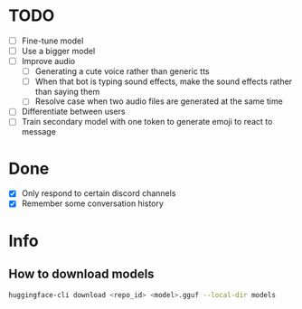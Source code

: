 # TODO

- [ ] Fine-tune model
- [ ] Use a bigger model
- [ ] Improve audio
    - [ ] Generating a cute voice rather than generic tts
    - [ ] When that bot is typing sound effects, make the sound effects rather than saying them
    - [ ] Resolve case when two audio files are generated at the same time
- [ ] Differentiate between users
- [ ] Train secondary model with one token to generate emoji to react to message

# Done

- [x] Only respond to certain discord channels
- [x] Remember some conversation history

# Info

## How to download models

```bash
huggingface-cli download <repo_id> <model>.gguf --local-dir models
```
